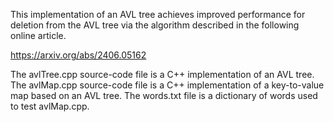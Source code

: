 This implementation of an AVL tree achieves improved performance for deletion from the AVL tree via the algorithm described in the following online article.

https://arxiv.org/abs/2406.05162

The avlTree.cpp source-code file is a C++ implementation of an AVL tree. The avlMap.cpp source-code file is a C++ implementation of a key-to-value map based on an AVL tree. The words.txt file is a dictionary of words used to test avlMap.cpp.

